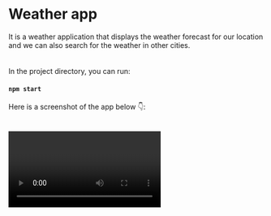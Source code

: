 # Weather app
It is a weather application that displays the weather forecast for our location and we can also search for the weather in other cities. 
<br>
<br>
<br>
In the project directory, you can run:

#### `npm start`

Here is a screenshot of the app below 👇:
<br>
<br>
<br>
<video></video>


